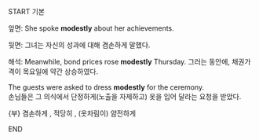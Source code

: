 START
기본

앞면:
She spoke **modestly** about her achievements.

뒷면:
그녀는 자신의 성과에 대해 겸손하게 말했다.

해석:
Meanwhile, bond prices rose **modestly** Thursday. 
그러는 동안에, 채권가격이 목요일에 약간 상승하였다.

The guests were asked to dress **modestly** for the ceremony.  
손님들은 그 의식에서 단정하게(노출을 자제하고) 옷을 입어 달라는 요청을 받았다.

{부} 겸손하게 , 적당히 , (옷차림이) 얌전하게
<!--ID: 1747213161387-->
END